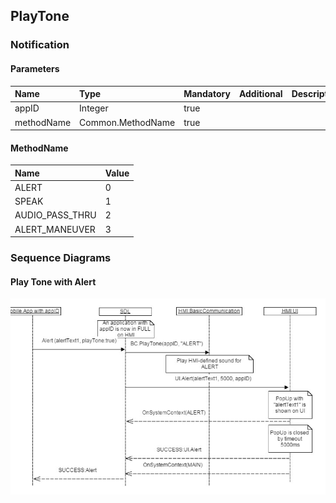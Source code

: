 ## PlayTone


### Notification

#### Parameters

|Name|Type|Mandatory|Additional|Description|
|:---|:---|:--------|:---------|:----------|
|appID|Integer|true|||
|methodName|Common.MethodName|true|||

#### MethodName

|Name|Value|
|:---|:----|
|ALERT|0|
|SPEAK|1|
|AUDIO_PASS_THRU|2|
|ALERT_MANEUVER|3|

### Sequence Diagrams
#### Play Tone with Alert
![PlayTone](./assets/PlayTone.png)
